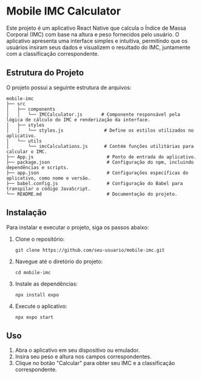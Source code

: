 # Mobile IMC Calculator

Este projeto é um aplicativo React Native que calcula o Índice de Massa Corporal (IMC) com base na altura e peso fornecidos pelo usuário. O aplicativo apresenta uma interface simples e intuitiva, permitindo que os usuários insiram seus dados e visualizem o resultado do IMC, juntamente com a classificação correspondente.

## Estrutura do Projeto

O projeto possui a seguinte estrutura de arquivos:

```
mobile-imc
├── src
│   ├── components
│   │   └── IMCCalculator.js       # Componente responsável pela lógica de cálculo do IMC e renderização da interface.
│   ├── styles
│   │   └── styles.js               # Define os estilos utilizados no aplicativo.
│   └── utils
│       └── imcCalculations.js      # Contém funções utilitárias para calcular o IMC.
├── App.js                           # Ponto de entrada do aplicativo.
├── package.json                     # Configuração do npm, incluindo dependências e scripts.
├── app.json                         # Configurações específicas do aplicativo, como nome e versão.
├── babel.config.js                  # Configuração do Babel para transpilar o código JavaScript.
└── README.md                        # Documentação do projeto.
```

## Instalação

Para instalar e executar o projeto, siga os passos abaixo:

1. Clone o repositório:
   ```
   git clone https://github.com/seu-usuario/mobile-imc.git
   ```

2. Navegue até o diretório do projeto:
   ```
   cd mobile-imc
   ```

3. Instale as dependências:
   ```
   npx install expo
   ```

4. Execute o aplicativo:
   ```
   npx expo start
   ```

## Uso

1. Abra o aplicativo em seu dispositivo ou emulador.
2. Insira seu peso e altura nos campos correspondentes.
3. Clique no botão "Calcular" para obter seu IMC e a classificação correspondente.

